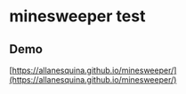 # minesweeper test
## Demo
[https://allanesquina.github.io/minesweeper/](https://allanesquina.github.io/minesweeper/)
